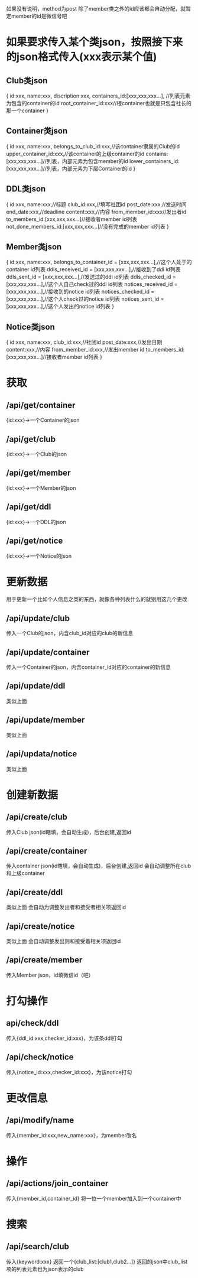 如果没有说明，method为post
除了member类之外的id应该都会自动分配，就暂定member的id是微信号吧
# 如果要求传入某个类json，按照接下来的json格式传入(xxx表示某个值)
## Club类json
{
    id:xxx,
    name:xxx,
    discription:xxx,
    containers_id:[xxx,xxx,xxx...], //列表元素为包含的container的id
    root_container_id:xxx//根container也就是只包含社长的那一个container
}
## Container类json
{
    id:xxx,
    name:xxx,
    belongs_to_club_id:xxx,//该container隶属的Club的id
    upper_container_id:xxx,//该container的上级container的id
    contains:[xxx,xxx,xxx...]//列表，内部元素为包含member的id
    lower_containers_id:[xxx,xxx,xxx...]//列表，内部元素为下层Container的id
}
## DDL类json
{
    id:xxx,
    name:xxx,//标题
    club_id:xxx,//填写社团id
    post_date:xxx,//发送时间
    end_date:xxx,//deadline
    content:xxx,//内容
    from_member_id:xxx//发出者id
    to_members_id:[xxx,xxx,xxx...]//接收者member id列表
    not_done_members_id:[xxx,xxx,xxx...]//没有完成的member id列表
}
## Member类json
{
    id:xxx,
    name:xxx,
    belongs_to_container_id = [xxx,xxx,xxx...],//这个人处于的container id列表
    ddls_received_id = [xxx,xxx,xxx...],//接收到了ddl id列表
    ddls_sent_id = [xxx,xxx,xxx...],//发送过的ddl id列表
    ddls_checked_id = [xxx,xxx,xxx...],//这个人自己check过的ddl id列表
    notices_received_id = [xxx,xxx,xxx...],//接收到的notice id列表
    notices_checked_id = [xxx,xxx,xxx...],//这个人check过的notice id列表
    notices_sent_id = [xxx,xxx,xxx...],//这个人发出的notice id列表
}
## Notice类json

{
    id:xxx,
    name:xxx,
    club_id:xxx,//社团id
    post_date:xxx,//发出日期
    content:xxx,//内容
    from_member_id:xxx,//发出member id
    to_members_id:[xxx,xxx,xxx...]//接收者member id列表
}

# 获取
## /api/get/container
{id:xxx}->一个Container的json
## /api/get/club
{id:xxx}->一个Club的json
## /api/get/member
{id:xxx}->一个Member的json
## /api/get/ddl
{id:xxx}->一个DDL的json
## /api/get/notice
{id:xxx}->一个Notice的json

# 更新数据
用于更新一个比如个人信息之类的东西，就像各种列表什么的就别用这几个更改
## /api/update/club
传入一个Club的json，内含club_id对应的club的新信息
## /api/update/container
传入一个Container的json，内含container_id对应的container的新信息
## /api/update/ddl
类似上面
## /api/update/member
类似上面
## /api/updata/notice
类似上面

# 创建新数据
## /api/create/club
传入Club json(id瞎填，会自动生成)，后台创建,返回id
## /api/create/container
传入container json(id瞎填，会自动生成)，后台创建,返回id
会自动调整所在club和上级container
## /api/create/ddl
类似上面
会自动为调整发出者和接受者相关项返回id
## /api/create/notice
类似上面
会自动调整发出则和接受着相关项返回id
## /api/create/member
传入Member json，id填微信id（吧）

# 打勾操作
## api/check/ddl
传入{ddl_id:xxx,checker_id:xxx}，为该条ddl打勾
## /api/check/notice
传入{notice_id:xxx,checker_id:xxx}，为该notice打勾

# 更改信息
## /api/modify/name
传入{member_id:xxx,new_name:xxx}，为member改名

# 操作
## /api/actions/join_container
传入{member_id,container_id}
将一位一个member加入到一个container中

# 搜索
## /api/search/club
传入{keyword:xxx}
返回一个{club_list:[club1,club2...]}
返回的json中club_list项的列表元素也为json表示的club